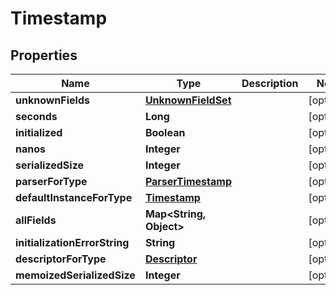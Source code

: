 # Timestamp

## Properties
Name | Type | Description | Notes
------------ | ------------- | ------------- | -------------
**unknownFields** | [**UnknownFieldSet**](UnknownFieldSet.md) |  |  [optional]
**seconds** | **Long** |  |  [optional]
**initialized** | **Boolean** |  |  [optional]
**nanos** | **Integer** |  |  [optional]
**serializedSize** | **Integer** |  |  [optional]
**parserForType** | [**ParserTimestamp**](ParserTimestamp.md) |  |  [optional]
**defaultInstanceForType** | [**Timestamp**](Timestamp.md) |  |  [optional]
**allFields** | **Map&lt;String, Object&gt;** |  |  [optional]
**initializationErrorString** | **String** |  |  [optional]
**descriptorForType** | [**Descriptor**](Descriptor.md) |  |  [optional]
**memoizedSerializedSize** | **Integer** |  |  [optional]
